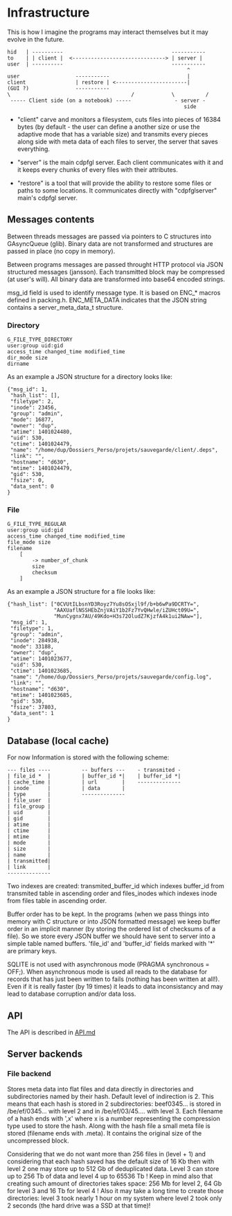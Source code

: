 # Infrastructure

This is how I imagine the programs may interact themselves but it may
evolve in the future.

    hid   | ----------                                   -----------
    to    | | client |  <------------------------------> | server |
    user  | ----------                                   -----------
                                                              ^
    user                  -----------                         |
    client                | restore | <-----------------------|
    (GUI ?)               -----------
    \                                       /            \          /
     ----- Client side (on a notebook) -----              - server -
                                                             side


* "client" carve and monitors a filesystem, cuts files into pieces of
  16384 bytes (by default - the user can define a another size or use
  the adaptive mode that has a variable size) and transmits every 
  pieces along side with   meta data of each files to server, the 
  server that saves everything.

* "server" is the main cdpfgl server. Each client communicates with it
  and it keeps every chunks of every files with their attributes.

* "restore" is a tool that will provide the ability to restore some
  files or paths to some locations. It communicates directly with "cdpfglserver"
  main's cdpfgl server.


## Messages contents

Between threads messages are passed via pointers to C structures into
GAsyncQueue (glib). Binary data are not transformed and structures are
passed in place (no copy in memory).

Between programs messages are passed throught HTTP protocol via JSON
structured messages (jansson). Each transmitted block may be compressed 
(at user's will). All binary data are transformed into base64 encoded 
strings.

msg_id field is used to identify message type. It is based on ENC_* macros
defined in packing.h. ENC_META_DATA indicates that the JSON string contains
a server_meta_data_t structure.


### Directory

    G_FILE_TYPE_DIRECTORY
    user:group uid:gid
    access_time changed_time modified_time
    dir_mode size
    dirname

As an example a JSON structure for a directory looks like:

    {"msg_id": 1,
     "hash_list": [],
     "filetype": 2,
     "inode": 23456,
     "group": "admin",
     "mode": 16877,
     "owner": "dup",
     "atime": 1401024480,
     "uid": 530,
     "ctime": 1401024479,
     "name": "/home/dup/Dossiers_Perso/projets/sauvegarde/client/.deps",
     "link": "",
     "hostname": "d630",
     "mtime": 1401024479,
     "gid": 530,
     "fsize": 0,
     "data_sent": 0
    }


### File

    G_FILE_TYPE_REGULAR
    user:group uid:gid
    access_time changed_time modified_time
    file_mode size
    filename
        [
            -> number_of_chunk
            size
            checksum
        ]

As an example a JSON structure for a file looks like:

    {"hash_list": ["0CVUtILbsnYD3Royz7Yu8sOSxjl9f/b+b6wPa9DCRTY=",
                   "AAXUaflNSSHEbZnjVAiY1b2Fz7YvQHwle/iZUHct09U=",
                   "MunCygnx7AU/49Kdo+H3s72OludZ7KjzfA4k1ui2NAw="],
     "msg_id": 1,
     "filetype": 1,
     "group": "admin",
     "inode": 284938,
     "mode": 33188,
     "owner": "dup",
     "atime": 1401023677,
     "uid": 530,
     "ctime": 1401023685,
     "name": "/home/dup/Dossiers_Perso/projets/sauvegarde/config.log",
     "link": "",
     "hostname": "d630",
     "mtime": 1401023685,
     "gid": 530,
     "fsize": 37803,
     "data_sent": 1
    }


## Database (local cache)

For now Information is stored with the following scheme:

    --- files ----          -- buffers ---    - transmited -
    | file_id *  |          | buffer_id *|    | buffer_id *|
    | cache_time |          | url        |    --------------
    | inode      |          | data       |
    | type       |          --------------
    | file_user  |
    | file_group |
    | uid        |
    | gid        |
    | atime      |
    | ctime      |
    | mtime      |
    | mode       |
    | size       |
    | name       |
    | transmitted|
    | link       |
    --------------

Two indexes are created: transmited_buffer_id which indexes buffer_id
from transmited table in ascending order and files_inodes which indexes
inode from files table in ascending order.

Buffer order has to be kept. In the programs (when we pass things into
memory with C structure or into JSON formatted message) we keep buffer
order in an implicit manner (by storing the ordered list of checksums
of a file). So we store every JSON buffer we should have sent to server
into a simple table named buffers. 'file_id' and 'buffer_id' fields
marked with '*' are primary keys.

SQLITE is not used with asynchronous mode (PRAGMA synchronous = OFF;). When
asynchronous mode is used all reads to the database for records that has
just been written to fails (nothing has been written at all!). Even if it
is really faster (by 19 times) it leads to data inconsistancy and may lead
to database corruption and/or data loss.


## API

The API is described in [API.md](docs/API.md)


## Server backends

### File backend

Stores meta data into flat files and data directly in directories and
subdirectories named by their hash. Default level of indirection is 2. This
means that each hash is stored in 2 subdirectories: beef0345... is stored
in /be/ef/0345... with level 2 and in /be/ef/03/45.... with level 3.
Each filename of a hash ends with ',x' where x is a number representing
the compression type used to store the hash. Along with the hash file a
small meta file is stored (filename ends with .meta). It contains the
original size of the uncompressed block.

Considering that we do not want more than 256 files in (level + 1) and
considering that each hash saved has the default size of 16 Kb then
with level 2 one may store up to 512 Gb of deduplicated data. Level 3 can
store up to 256 Tb of data and level 4 up to 65536 Tb ! Keep in mind also
that creating such amount of directories takes space: 256 Mb for level 2,
64 Gb for level 3 and 16 Tb for level 4 ! Also it may take a long time to
create those directories: level 3 took nearly 1 hour on my system where
level 2 took only 2 seconds (the hard drive was a SSD at that time)!
